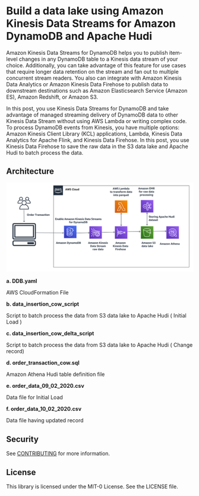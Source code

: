 # Build a data lake using Amazon Kinesis Data Streams for Amazon DynamoDB and Apache Hudi

Amazon Kinesis Data Streams for DynamoDB helps you to publish item-level changes in any DynamoDB table to a Kinesis data stream of your choice. Additionally, you can take advantage of this feature for use cases that require longer data retention on the stream and fan out to multiple concurrent stream readers. You also can integrate with Amazon Kinesis Data Analytics or Amazon Kinesis Data Firehose to publish data to downstream destinations such as Amazon Elasticsearch Service (Amazon ES), Amazon Redshift, or Amazon S3.

In this post, you use Kinesis Data Streams for DynamoDB and take advantage of managed streaming delivery of DynamoDB data to other Kinesis Data Stream without using AWS Lambda or writing complex code. To process DynamoDB events from Kinesis, you have multiple options: Amazon Kinesis Client Library (KCL) applications, Lambda, Kinesis Data Analytics for Apache Flink, and Kinesis Data Firehose. In this post, you use Kinesis Data Firehose to save the raw data in the S3 data lake and Apache Hudi to batch process the data.



## Architecture

![Architecture Diagram](./image/architecture.PNG)


**a. DDB.yaml**

AWS CloudFormation File

**b. data_insertion_cow_script**

Script to batch process the data from S3 data lake to Apache Hudi (  Initial Load )  

**c. data_insertion_cow_delta_script**

Script to batch process the data from S3 data lake to Apache Hudi ( Change record)

**d. order_transaction_cow.sql**

Amazon Athena Hudi table definition file

**e. order_data_09_02_2020.csv**

Data file for Initial Load

**f. order_data_10_02_2020.csv**

Data file having updated record


## Security

See [CONTRIBUTING](CONTRIBUTING.md#security-issue-notifications) for more information.

## License

This library is licensed under the MIT-0 License. See the LICENSE file.

